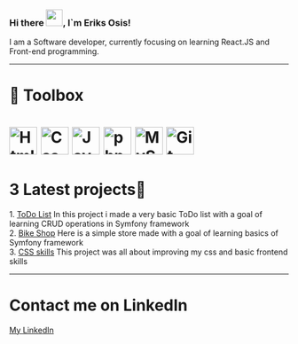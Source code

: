### Hi there <img src="https://raw.githubusercontent.com/MartinHeinz/MartinHeinz/master/wave.gif" width="30px">, I`m Eriks Osis!

<p>I am a Software developer, currently focusing on learning React.JS and Front-end programming.</p>

---

<h1>

🧰 Toolbox


</h1>
<h1 content-align="justify">
<img src="https://user-images.githubusercontent.com/95690903/156365341-30937679-ab09-4b6b-adc0-8a1b3216c065.png" alt="Html5 logo" width="50" height="50"/> <img
 src="https://user-images.githubusercontent.com/95690903/156364821-755509fb-1cff-4669-b795-86739c4fe342.png" alt="Css3 logo" width="50" height="50"/>
<img src="https://user-images.githubusercontent.com/95690903/156365467-78f4758a-83c5-432c-befe-e4ce4fcef585.png" alt="Javascript logo" width="50" height="50"/>
<img src="https://user-images.githubusercontent.com/95690903/156365613-8476320f-6c55-46f3-b91e-3cef67686f18.png" alt="php logo" width="50" height="50"/>
<img src="https://user-images.githubusercontent.com/95690903/156365712-50da8233-07ef-44a6-932a-37fccef77297.png" alt="MySQL logo" width="50" height="50"/>
<img src="https://user-images.githubusercontent.com/95690903/156365958-d4e436e9-2cd0-40e0-9865-fe79b7aec63a.png" alt="Git logo" width="50" height="50"/>
</h1>



<h1>3 Latest projects👾</h1>

<p>
1. <a href="https://github.com/EriksOsis/To-Do-List-Symfony-Learning">ToDo List</a> In this project i made a very basic ToDo list with a goal of learning CRUD operations in Symfony framework<br>
2. <a href="https://github.com/EriksOsis/Bike-Shop-learning-Symfony-">Bike Shop</a> Here is a simple store made with a goal of learning basics of Symfony framework<br>
3. <a href="https://github.com/EriksOsis/magebit">CSS skills</a> This project was all about improving my css and basic frontend skills 
</p>

---

<h1>Contact me on LinkedIn</h1>
<p>
<a href="https://www.linkedin.com/in/ēriks-osis-6a53a7233">My LinkedIn</a>
</p>
